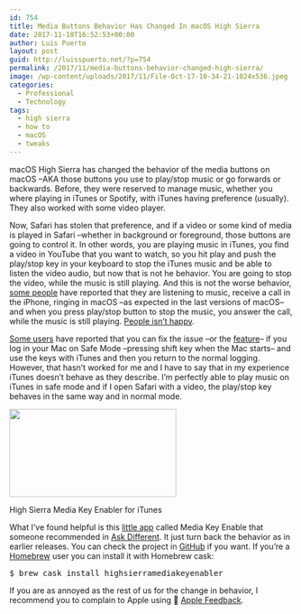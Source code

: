 ```yaml
---
id: 754
title: Media Buttons Behavior Has Changed In macOS High Sierra
date: 2017-11-10T16:52:53+00:00
author: Luis Puerto
layout: post
guid: http://luisspuerto.net/?p=754
permalink: /2017/11/media-buttons-behavior-changed-high-sierra/
image: /wp-content/uploads/2017/11/File-Oct-17-10-34-21-1024x536.jpeg
categories:
  - Professional
  - Technology
tags:
  - high sierra
  - how to
  - macOS
  - tweaks
---
```

macOS High Sierra has changed the behavior of the media buttons on macOS –AKA those buttons you use to play/stop music or go forwards or backwards. Before, they were reserved to manage music, whether you where playing in iTunes or Spotify, with iTunes having preference (usually). They also worked with some video player.

Now, Safari has stolen that preference, and if a video or some kind of media is played in Safari –whether in background or foreground, those buttons are going to control it. In other words, you are playing music in iTunes, you find a video in YouTube that you want to watch, so you hit play and push the play/stop key in your keyboard to stop the iTunes music and be able to listen the video audio, but now that is not he behavior. You are going to stop the video, while the music is still playing. And this is not the worse behavior, [some people](https://discussions.apple.com/message/32506712#message32506712) have reported that they are listening to music, receive a call in the iPhone, ringing in macOS –as expected in the last versions of macOS– and when you press play/stop button to stop the music, you answer the call, while the music is still playing. [People isn&#8217;t happy](https://discussions.apple.com/message/32506712).

[Some users](https://discussions.apple.com/message/32306332#message32306332) have reported that you can fix the issue –or the [feature](https://www.urbandictionary.com/define.php?term=It%27s%20not%20a%20bug%2C%20it%27s%20a%20feature)– if you log in your Mac on Safe Mode –pressing shift key when the Mac starts– and use the keys with iTunes and then you return to the normal logging. However, that hasn&#8217;t worked for me and I have to say that in my experience iTunes doesn&#8217;t behave as they describe. I&#8217;m perfectly able to play music on iTunes in safe mode and if I open Safari with a video, the play/stop key behaves in the same way and in normal mode.

<div id="attachment_768" style="width: 306px" class="wp-caption alignleft">
  <a href="http://luisspuerto.net/wp-content/uploads/2017/11/Screen-Shot-2017-11-10-at-16.42.50.png"><img class="size-full wp-image-768" src="http://luisspuerto.net/wp-content/uploads/2017/11/Screen-Shot-2017-11-10-at-16.42.50.png" alt="" width="296" height="156" /></a>
  
  <p class="wp-caption-text">
    High Sierra Media Key Enabler for iTunes
  </p>
</div>

What I&#8217;ve found helpful is this [little app](http://milgra.com/high-sierra-media-key-enabler.html) called Media Key Enable that someone recommended in [Ask Different](https://apple.stackexchange.com/questions/300811/high-sierra-mediaplay-button-changes). It just turn back the behavior as in earlier releases. You can check the project in [GitHub](https://github.com/milgra/highsierramediakeyenabler) if you want. If you&#8217;re a [Homebrew](https://brew.sh) user you can install it with Homebrew cask:

<pre class="lang:sh decode:true ">$ brew cask install highsierramediakeyenabler</pre>

If you are as annoyed as the rest of us for the change in behavior, I recommend you to complain to Apple using  [Apple Feedback](https://www.apple.com/feedback/).
